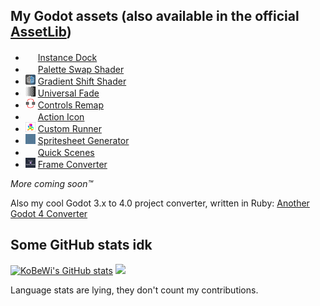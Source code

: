 ## My Godot assets (also available in the official [AssetLib](https://godotengine.org/asset-library/asset?user=KoBeWi))

- <img src="https://github.com/KoBeWi/Godot-Instance-Dock/blob/master/Media/Icon.png" width="16" height="16"> [Instance Dock](https://github.com/KoBeWi/Godot-Instance-Dock)
- <img src="https://github.com/KoBeWi/Godot-Palette-Swap-Shader/blob/master/Media/Icon.png" width="16" height="16"> [Palette Swap Shader](https://github.com/KoBeWi/Godot-Palette-Swap-Shader)
- <img src="https://github.com/KoBeWi/Godot-Gradient-Shift-Shader/blob/main/Media/Icon.png" width="16" height="16"> [Gradient Shift Shader](https://github.com/KoBeWi/Godot-Gradient-Shift-Shader)
- <img src="https://github.com/KoBeWi/Godot-Universal-Fade/blob/master/Media/Icon.png" width="16" height="16"> [Universal Fade](https://github.com/KoBeWi/Godot-Universal-Fade)
- <img src="https://github.com/KoBeWi/Godot-Input-Remap/blob/master/Media/Icon.png" width="16" height="16"> [Controls Remap](https://github.com/KoBeWi/Godot-Input-Remap)
- <img src="https://github.com/KoBeWi/Godot-Action-Icon/blob/master/Media/Icon.png" width="16" height="16"> [Action Icon](https://github.com/KoBeWi/Godot-Action-Icon)
- <img src="https://github.com/KoBeWi/Godot-Custom-Runner/blob/master/Media/Icon.png" width="16" height="16"> [Custom Runner](https://github.com/KoBeWi/Godot-Custom-Runner)
- <img src="https://github.com/KoBeWi/Godot-Spritesheet-Generator/blob/master/Media/Icon.png" width="16" height="16"> [Spritesheet Generator](https://github.com/KoBeWi/Godot-Spritesheet-Generator)
- <img src="https://github.com/KoBeWi/Godot-Quick-Scenes/blob/master/Media/Icon.png" width="16" height="16"> [Quick Scenes](https://github.com/KoBeWi/Godot-Quick-Scenes)
- <img src="https://github.com/KoBeWi/Godot-Frame-Converter/blob/master/Media/Icon.png" width="16" height="16"> [Frame Converter](https://github.com/KoBeWi/Godot-Frame-Converter)

*More coming soon™*

Also my cool Godot 3.x to 4.0 project converter, written in Ruby: [Another Godot 4 Converter](https://github.com/KoBeWi/Another-Godot-4-Converter)

## Some GitHub stats idk
[![KoBeWi's GitHub stats](https://github-readme-stats.vercel.app/api?username=KoBeWi&show_icons=true&theme=tokyonight&custom_title=My%20GitHub%20stats)](https://github.com/anuraghazra/github-readme-stats)
<img height="180em" src="https://github-readme-stats.vercel.app/api/top-langs/?username=KoBeWi&theme=tokyonight&layout=compact" />

Language stats are lying, they don't count my contributions.
